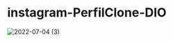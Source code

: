 # instagram-PerfilClone-DIO



![2022-07-04 (3)](https://user-images.githubusercontent.com/91546467/177230036-d9b096d3-0818-4e7c-8132-dad576f46813.png)
